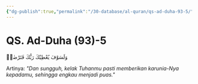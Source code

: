 ```yaml
---
{"dg-publish":true,"permalink":"/30-database/al-quran/qs-ad-duha-93-5/"}
---
```



# QS. Ad-Duha (93)-5
وَلَسَوْفَ يُعْطِيْكَ رَبُّكَ فَتَرْضٰىۗ

Artinya: *"Dan sungguh, kelak Tuhanmu pasti memberikan karunia-Nya kepadamu, sehingga engkau menjadi puas."*
